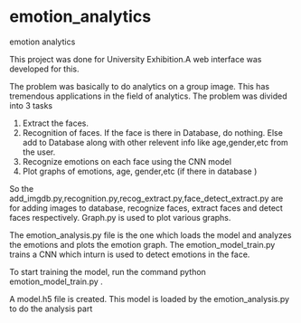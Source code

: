 # emotion_analytics
emotion analytics

This project was done for University Exhibition.A web interface was developed for this.

The problem was basically to do analytics on a group image. This has tremendous applications in the field of analytics.
The problem was divided into 3 tasks

1. Extract the faces. 
2. Recognition of faces. If the face is there in Database, do nothing. Else add to Database along with other relevent info like   age,gender,etc from the user.
3. Recognize emotions on each face using the CNN model
4. Plot graphs of emotions, age, gender,etc (if there in database )

So the add_imgdb.py,recognition.py,recog_extract.py,face_detect_extract.py are for adding images to database, recognize faces, extract faces and detect faces respectively. Graph.py is used to plot various graphs. 

The emotion_analysis.py file is the one which loads the model and analyzes the emotions and plots the emotion graph. 
The emotion_model_train.py trains a CNN which inturn is used to detect emotions in the face.

To start training the model, run the command python emotion_model_train.py .

A model.h5 file is created. This model is loaded by the emotion_analysis.py to do the analysis part
